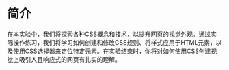 # 简介

在本实验中，我们将探索各种CSS概念和技术，以提升网页的视觉外观。通过实际操作练习，我们将学习如何创建和修改CSS规则、将样式应用于HTML元素，以及使用CSS选择器来定位特定元素。在实验结束时，你将对如何使用CSS创建视觉上吸引人且响应式的网页有扎实的理解。
